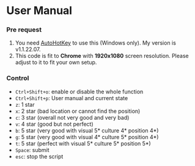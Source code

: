 # User Manual

### Pre request
1. You need [AutoHotKey](https://autohotkey.com/) to use this (Windows only). My version is v1.1.22.07.
2. This code is fit to **Chrome** with **1920x1080** screen resolution. Please adjust to it to fit your own setup.

### Control
- `Ctrl+Shift+o`: enable or disable the whole function
- `Ctrl+Shift+p`: User manual and current state
- `z`: 1 star
- `x`: 2 star (bad location or cannot find the position)
- `c`: 3 star (overall not very good and very bad)
- `v`: 4 star (good but not perfect)
- `b`: 5 star (very good with visual 5* culture 4* position 4*)
- `g`: 5 star (very good with visual 4* culture 5* position 4*)
- `t`: 5 star (perfect with visual 5* culture 5* position 5*)
- `Space`: submit
- `esc`: stop the script
